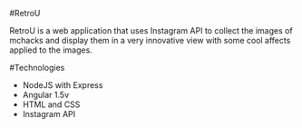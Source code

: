 #RetroU 

RetroU is a web application that uses Instagram API to collect the images of mchacks and display them in a very innovative view with some cool affects applied to the images. 

#Technologies

- NodeJS with Express
- Angular 1.5v
- HTML and CSS
- Instagram API

